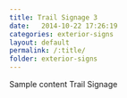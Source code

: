 ```yaml
---
title: Trail Signage 3
date:   2014-10-22 17:26:19
categories: exterior-signs
layout: default
permalink: /:title/
folder: exterior-signs
---
```

Sample content Trail Signage